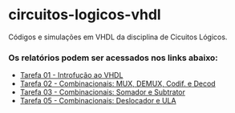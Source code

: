 # circuitos-logicos-vhdl
Códigos e simulações em VHDL da disciplina de Cicuitos Lógicos.

### Os relatórios podem ser acessados nos links abaixo:
- [Tarefa 01 - Introfução ao VHDL](https://docs.google.com/document/d/1NtZL9XMKAC7RSjiHaN5zGBDbVsHX8Q2PrLxHyMa8h1I/edit)
- [Tarefa 02 - Combinacionais: MUX, DEMUX, Codif. e Decod](https://docs.google.com/document/d/1LDUu_odV9yFX-xh-U9HLrGtbgo9fxt9QMdpu1ZHJ8MU/edit)
- [Tarefa 03 - Combinacionais: Somador e Subtrator](https://docs.google.com/document/d/1XT9a0ZWHKu2AoB1a9OGwFVgY0NdRGhy17-F7cGaPsMY/edit)
- [Tarefa 05 - Combinacionais: Deslocador e ULA](https://docs.google.com/document/d/1PmLqHg7ypGssO7xNDeg2wK_QI0rwsaGez678Ji1NuLo/edit)
